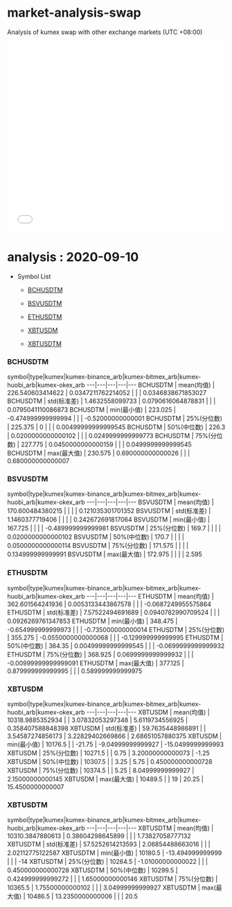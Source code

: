 # market-analysis-swap
Analysis of kumex swap with other exchange markets (UTC +08:00)

<iframe width="100%" height="440" src="./data.html" frameborder="no" border="0" scrolling="no"></iframe>

# analysis : 2020-09-10
* Symbol List

  * [BCHUSDTM](#bchusdtm)

  * [BSVUSDTM](#bsvusdtm)

  * [ETHUSDTM](#ethusdtm)

  * [XBTUSDM](#xbtusdm)

  * [XBTUSDTM](#xbtusdtm)


### BCHUSDTM

symbol|type|kumex|kumex-binance_arb|kumex-bitmex_arb|kumex-huobi_arb|kumex-okex_arb
---|---|---|---|---
BCHUSDTM | mean(均值) | 226.540603414622 | 0.0347211762214052 |  |  | 0.0346838671853027
BCHUSDTM | std(标准差) | 1.4632558099733 | 0.0790616064878831 |  |  | 0.0795041110086873
BCHUSDTM | min(最小值) | 223.025 | -0.474999999999994 |  |  | -0.52000000000001
BCHUSDTM | 25%(分位数) | 225.375 | 0 |  |  | 0.00499999999999545
BCHUSDTM | 50%(中位数) | 226.3 | 0.0200000000000102 |  |  | 0.0249999999999773
BCHUSDTM | 75%(分位数) | 227.775 | 0.0450000000000159 |  |  | 0.0499999999999545
BCHUSDTM | max(最大值) | 230.575 | 0.690000000000026 |  |  | 0.680000000000007


### BSVUSDTM

symbol|type|kumex|kumex-binance_arb|kumex-bitmex_arb|kumex-huobi_arb|kumex-okex_arb
---|---|---|---|---
BSVUSDTM | mean(均值) | 170.600484380215 |  |  |  | 0.121035301701352
BSVUSDTM | std(标准差) | 1.1460377719406 |  |  |  | 0.242672691817064
BSVUSDTM | min(最小值) | 167.725 |  |  |  | -0.489999999999981
BSVUSDTM | 25%(分位数) | 169.7 |  |  |  | 0.0200000000000102
BSVUSDTM | 50%(中位数) | 170.7 |  |  |  | 0.0500000000000114
BSVUSDTM | 75%(分位数) | 171.575 |  |  |  | 0.134999999999991
BSVUSDTM | max(最大值) | 172.975 |  |  |  | 2.595


### ETHUSDTM

symbol|type|kumex|kumex-binance_arb|kumex-bitmex_arb|kumex-huobi_arb|kumex-okex_arb
---|---|---|---|---
ETHUSDTM | mean(均值) | 362.601564241936 | 0.0053133443867578 |  |  | -0.0687249955575864
ETHUSDTM | std(标准差) | 7.57522494691689 | 0.0940782990709524 |  |  | 0.0926269761347853
ETHUSDTM | min(最小值) | 348.475 | -0.654999999999973 |  |  | -0.735000000000014
ETHUSDTM | 25%(分位数) | 355.275 | -0.0550000000000068 |  |  | -0.129999999999995
ETHUSDTM | 50%(中位数) | 364.35 | 0.00499999999999545 |  |  | -0.0699999999999932
ETHUSDTM | 75%(分位数) | 368.925 | 0.0699999999999932 |  |  | -0.00999999999999091
ETHUSDTM | max(最大值) | 377.125 | 0.879999999999995 |  |  | 0.589999999999975


### XBTUSDM

symbol|type|kumex|kumex-binance_arb|kumex-bitmex_arb|kumex-huobi_arb|kumex-okex_arb
---|---|---|---|---
XBTUSDM | mean(均值) | 10318.9885352934 |  | 3.07832053297348 | 5.6119734556925 | 0.358407588848398
XBTUSDM | std(标准差) | 59.7635448986891 |  | 3.54587274856173 | 3.22829402669866 | 2.68651057880375
XBTUSDM | min(最小值) | 10176.5 |  | -21.75 | -9.04999999999927 | -15.0499999999993
XBTUSDM | 25%(分位数) | 10271.5 |  | 0.75 | 3.20000000000073 | -1.25
XBTUSDM | 50%(中位数) | 10307.5 |  | 3.25 | 5.75 | 0.450000000000728
XBTUSDM | 75%(分位数) | 10374.5 |  | 5.25 | 8.04999999999927 | 2.15000000000145
XBTUSDM | max(最大值) | 10489.5 |  | 19 | 20.25 | 15.4500000000007


### XBTUSDTM

symbol|type|kumex|kumex-binance_arb|kumex-bitmex_arb|kumex-huobi_arb|kumex-okex_arb
---|---|---|---|---
XBTUSDTM | mean(均值) | 10310.3847880613 | 0.38604298645899 |  |  | 1.73827058777132
XBTUSDTM | std(标准差) | 57.5252614213593 | 2.06854488663016 |  |  | 2.02112775122587
XBTUSDTM | min(最小值) | 10180.5 | -13.494999999999 |  |  | -14
XBTUSDTM | 25%(分位数) | 10264.5 | -1.01000000000022 |  |  | 0.450000000000728
XBTUSDTM | 50%(中位数) | 10299.5 | 0.424999999999272 |  |  | 1.65000000000146
XBTUSDTM | 75%(分位数) | 10365.5 | 1.75500000000102 |  |  | 3.04999999999927
XBTUSDTM | max(最大值) | 10486.5 | 13.2350000000006 |  |  | 20.5

